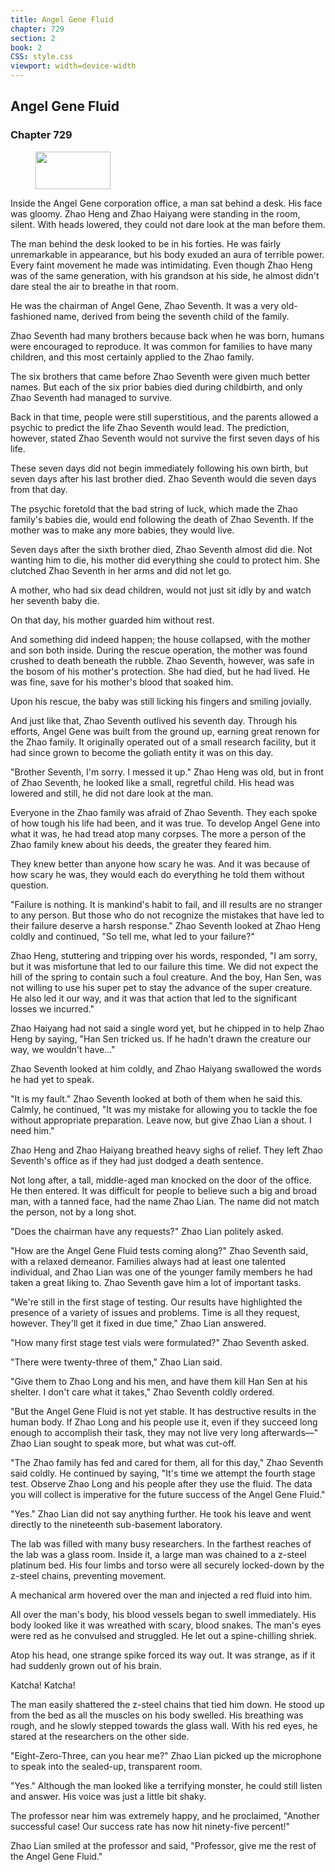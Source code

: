 ```yaml
---
title: Angel Gene Fluid
chapter: 729
section: 2
book: 2
CSS: style.css
viewport: width=device-width
---
```


## Angel Gene Fluid

### Chapter 729

<figure>
	<img src="../Images/gem.gif" alt="" id="gem" width="120" height="60" />
</figure>

Inside the Angel Gene corporation office, a man sat behind a desk. His face was gloomy. Zhao Heng and Zhao Haiyang were standing in the room, silent. With heads lowered, they could not dare look at the man before them.

The man behind the desk looked to be in his forties. He was fairly unremarkable in appearance, but his body exuded an aura of terrible power. Every faint movement he made was intimidating. Even though Zhao Heng was of the same generation, with his grandson at his side, he almost didn't dare steal the air to breathe in that room.

He was the chairman of Angel Gene, Zhao Seventh. It was a very old-fashioned name, derived from being the seventh child of the family.

Zhao Seventh had many brothers because back when he was born, humans were encouraged to reproduce. It was common for families to have many children, and this most certainly applied to the Zhao family.

The six brothers that came before Zhao Seventh were given much better names. But each of the six prior babies died during childbirth, and only Zhao Seventh had managed to survive.

Back in that time, people were still superstitious, and the parents allowed a psychic to predict the life Zhao Seventh would lead. The prediction, however, stated Zhao Seventh would not survive the first seven days of his life.

These seven days did not begin immediately following his own birth, but seven days after his last brother died. Zhao Seventh would die seven days from that day.

The psychic foretold that the bad string of luck, which made the Zhao family's babies die, would end following the death of Zhao Seventh. If the mother was to make any more babies, they would live.

Seven days after the sixth brother died, Zhao Seventh almost did die. Not wanting him to die, his mother did everything she could to protect him. She clutched Zhao Seventh in her arms and did not let go.

A mother, who had six dead children, would not just sit idly by and watch her seventh baby die.

On that day, his mother guarded him without rest.

And something did indeed happen; the house collapsed, with the mother and son both inside. During the rescue operation, the mother was found crushed to death beneath the rubble. Zhao Seventh, however, was safe in the bosom of his mother's protection. She had died, but he had lived. He was fine, save for his mother's blood that soaked him.

Upon his rescue, the baby was still licking his fingers and smiling jovially.

And just like that, Zhao Seventh outlived his seventh day. Through his efforts, Angel Gene was built from the ground up, earning great renown for the Zhao family. It originally operated out of a small research facility, but it had since grown to become the goliath entity it was on this day.

"Brother Seventh, I'm sorry. I messed it up." Zhao Heng was old, but in front of Zhao Seventh, he looked like a small, regretful child. His head was lowered and still, he did not dare look at the man.

Everyone in the Zhao family was afraid of Zhao Seventh. They each spoke of how tough his life had been, and it was true. To develop Angel Gene into what it was, he had tread atop many corpses. The more a person of the Zhao family knew about his deeds, the greater they feared him.

They knew better than anyone how scary he was. And it was because of how scary he was, they would each do everything he told them without question.

"Failure is nothing. It is mankind's habit to fail, and ill results are no stranger to any person. But those who do not recognize the mistakes that have led to their failure deserve a harsh response." Zhao Seventh looked at Zhao Heng coldly and continued, "So tell me, what led to your failure?"

Zhao Heng, stuttering and tripping over his words, responded, "I am sorry, but it was misfortune that led to our failure this time. We did not expect the hill of the spring to contain such a foul creature. And the boy, Han Sen, was not willing to use his super pet to stay the advance of the super creature. He also led it our way, and it was that action that led to the significant losses we incurred."

Zhao Haiyang had not said a single word yet, but he chipped in to help Zhao Heng by saying, "Han Sen tricked us. If he hadn't drawn the creature our way, we wouldn't have..."

Zhao Seventh looked at him coldly, and Zhao Haiyang swallowed the words he had yet to speak.

"It is my fault." Zhao Seventh looked at both of them when he said this. Calmly, he continued, "It was my mistake for allowing you to tackle the foe without appropriate preparation. Leave now, but give Zhao Lian a shout. I need him."

Zhao Heng and Zhao Haiyang breathed heavy sighs of relief. They left Zhao Seventh's office as if they had just dodged a death sentence.

Not long after, a tall, middle-aged man knocked on the door of the office. He then entered. It was difficult for people to believe such a big and broad man, with a tanned face, had the name Zhao Lian. The name did not match the person, not by a long shot.

"Does the chairman have any requests?" Zhao Lian politely asked.

"How are the Angel Gene Fluid tests coming along?" Zhao Seventh said, with a relaxed demeanor. Families always had at least one talented individual, and Zhao Lian was one of the younger family members he had taken a great liking to. Zhao Seventh gave him a lot of important tasks.

"We're still in the first stage of testing. Our results have highlighted the presence of a variety of issues and problems. Time is all they request, however. They'll get it fixed in due time," Zhao Lian answered.

"How many first stage test vials were formulated?" Zhao Seventh asked.

"There were twenty-three of them," Zhao Lian said.

"Give them to Zhao Long and his men, and have them kill Han Sen at his shelter. I don't care what it takes," Zhao Seventh coldly ordered.

"But the Angel Gene Fluid is not yet stable. It has destructive results in the human body. If Zhao Long and his people use it, even if they succeed long enough to accomplish their task, they may not live very long afterwards—" Zhao Lian sought to speak more, but what was cut-off.

"The Zhao family has fed and cared for them, all for this day," Zhao Seventh said coldly. He continued by saying, "It's time we attempt the fourth stage test. Observe Zhao Long and his people after they use the fluid. The data you will collect is imperative for the future success of the Angel Gene Fluid."

"Yes." Zhao Lian did not say anything further. He took his leave and went directly to the nineteenth sub-basement laboratory.

The lab was filled with many busy researchers. In the farthest reaches of the lab was a glass room. Inside it, a large man was chained to a z-steel platinum bed. His four limbs and torso were all securely locked-down by the z-steel chains, preventing movement.

A mechanical arm hovered over the man and injected a red fluid into him.

All over the man's body, his blood vessels began to swell immediately. His body looked like it was wreathed with scary, blood snakes. The man's eyes were red as he convulsed and struggled. He let out a spine-chilling shriek.

Atop his head, one strange spike forced its way out. It was strange, as if it had suddenly grown out of his brain.

Katcha! Katcha!

The man easily shattered the z-steel chains that tied him down. He stood up from the bed as all the muscles on his body swelled. His breathing was rough, and he slowly stepped towards the glass wall. With his red eyes, he stared at the researchers on the other side.

"Eight-Zero-Three, can you hear me?" Zhao Lian picked up the microphone to speak into the sealed-up, transparent room.

"Yes." Although the man looked like a terrifying monster, he could still listen and answer. His voice was just a little bit shaky.

The professor near him was extremely happy, and he proclaimed, "Another successful case! Our success rate has now hit ninety-five percent!"

Zhao Lian smiled at the professor and said, "Professor, give me the rest of the Angel Gene Fluid."